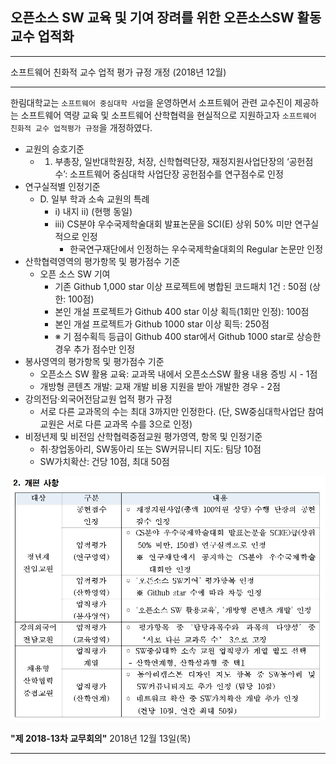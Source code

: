 ## 오픈소스 SW 교육 및 기여 장려를 위한 오픈소스SW 활동 교수 업적화

*  *  *
소프트웨어 친화적 교수 업적 평가 규정 개정 (2018년 12월)

*  *  *

한림대학교는 ```소프트웨어 중심대학 사업```을 운영하면서 소프트웨어 관련 교수진이 제공하는 소프트웨어 역량 교육 및 소프트웨어 산학협력을 현실적으로 지원하고자 ```소프트웨어 친화적 교수 업적평가 규정```을 개정하였다.


- 교원의 승호기준
   - 1. 부총장, 일반대학원장, 처장, 신학협력단장, 재정지원사업단장의 ‘공헌점수’: 소프트웨어 중심대학 사업단장 공헌점수를 연구점수로 인정
- 연구실적별 인정기준
   - D. 일부 학과 소속 교원의 특례
      - i) 내지 ii) (현행 동일)
      - iii) CS분야 우수국제학술대회 발표논문을 SCI(E) 상위 50% 미만 연구실적으로 인정
         - 한국연구재단에서 인정하는 우수국제학술대회의 Regular 논문만 인정
- 산학협력영역의 평가항목 및 평가점수 기준
   - 오픈 소스 SW 기여
      - 기존 Github 1,000 star 이상 프로젝트에 병합된 코드패치 1건 : 50점 (상한: 100점)
      - 본인 개설 프로젝트가 Github 400 star 이상 획득(1회만 인정): 100점
      - 본인 개설 프로젝트가 Github 1000 star 이상 획득: 250점
      - ※ 기 점수획득 등급이 Github 400 star에서 Github 1000 star로 상승한 경우 추가 점수만 인정
- 봉사영역의 평가항목 및 평가점수 기준
   - 오픈소스 SW 활용 교육: 교과목 내에서 오픈소스SW 활용 내용 증빙 시 - 1점
   - 개방형 콘텐츠 개발: 교재 개발 비용 지원을 받아 개발한 경우 - 2점
- 강의전담·외국어전담교원 업적 평가 규정
   - 서로 다른 교과목의 수는 최대 3까지만 인정한다. (단, SW중심대학사업단 참여교원은 서로 다른 교과목 수를 3으로 인정)
- 비정년제 및 비전임 산학협력중점교원 평가영역, 항목 및 인정기준
   - 취‧창업동아리, SW동아리 또는 SW커뮤니티 지도: 팀당 10점
   - SW가치확산: 건당 10점, 최대 50점


![오픈소스SW업적](https://github.com/Hallym-OpenSourceSW/Hallym-OpenSourceSW.github.io/blob/master/img/rule.JPG)

**"제 2018-13차 교무회의"**
2018년 12월 13일(목)

*  *  *
